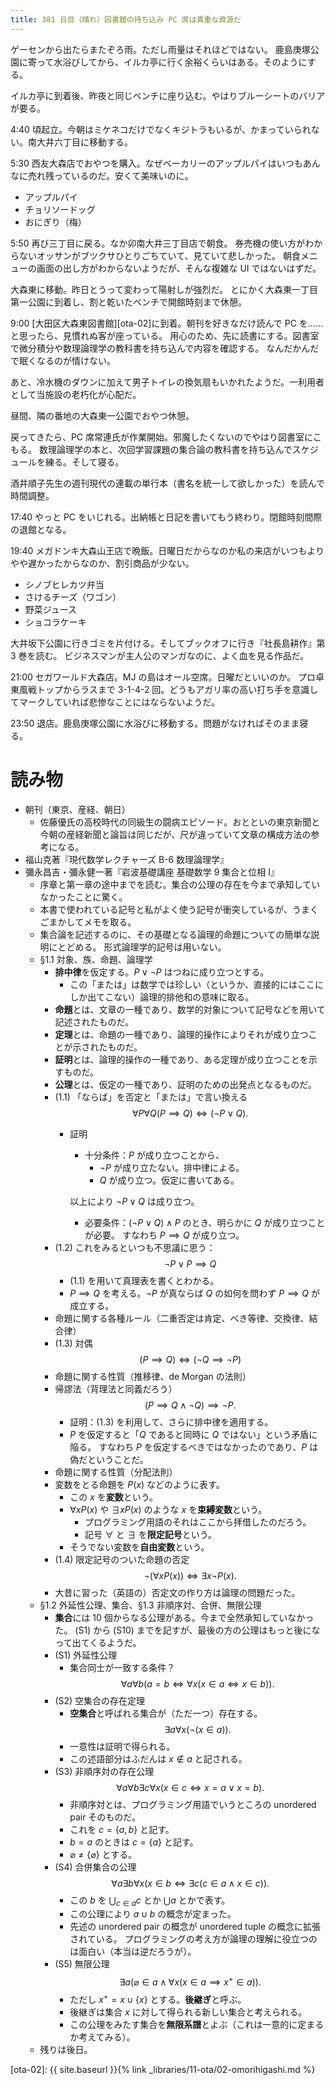 ```yaml
---
title: 381 日目（晴れ）図書館の持ち込み PC 席は貴重な資源だ
---
```


ゲーセンから出たらまたぞろ雨。ただし雨量はそれほどではない。
鹿島庚塚公園に寄って水浴びしてから、イルカ亭に行く余裕くらいはある。そのようにする。

イルカ亭に到着後、昨夜と同じベンチに座り込む。やはりブルーシートのバリアが要る。

4:40 頃起立。今朝はミケネコだけでなくキジトラもいるが、かまっていられない。南大井六丁目に移動する。

5:30 西友大森店でおやつを購入。なぜベーカリーのアップルパイはいつもあんなに売れ残っているのだ。安くて美味いのに。
* アップルパイ
* チョリソードッグ
* おにぎり（梅）

5:50 再び三丁目に戻る。なか卯南大井三丁目店で朝食。
券売機の使い方がわからないオッサンがブツクサひとりごちていて、見ていて悲しかった。
朝食メニューの画面の出し方がわからないようだが、そんな複雑な UI ではないはずだ。

大森東に移動。昨日とうって変わって陽射しが強烈だ。
とにかく大森東一丁目第一公園に到着し、割と乾いたベンチで開館時刻まで休憩。

9:00 [大田区大森東図書館][ota-02]に到着。朝刊を好きなだけ読んで PC を……と思ったら、見慣れぬ客が座っている。
用心のため、先に読書にする。図書室で微分積分や数理論理学の教科書を持ち込んで内容を確認する。
なんだかんだで眠くなるのが情けない。

あと、冷水機のダウンに加えて男子トイレの換気扇もいかれたようだ。一利用者として当施設の老朽化が心配だ。

昼間、隣の番地の大森東一公園でおやつ休憩。

戻ってきたら、PC 席常連氏が作業開始。邪魔したくないのでやはり図書室にこもる。
数理論理学の本と、次回学習課題の集合論の教科書を持ち込んでスケジュールを練る。そして寝る。

酒井順子先生の週刊現代の連載の単行本（書名を統一して欲しかった）を読んで時間調整。

17:40 やっと PC をいじれる。出納帳と日記を書いてもう終わり。閉館時刻間際の退館となる。

19:40 メガドンキ大森山王店で晩飯。日曜日だからなのか私の来店がいつもよりやや遅かったからなのか、割引商品が少ない。
* シノブヒレカツ弁当
* さけるチーズ（ワゴン）
* 野菜ジュース
* ショコラケーキ

大井坂下公園に行きゴミを片付ける。そしてブックオフに行き『社長島耕作』第 3 巻を読む。
ビジネスマンが主人公のマンガなのに、よく血を見る作品だ。

21:00 セガワールド大森店。MJ の島はオール空席。日曜だといいのか。
プロ卓東風戦トップからラスまで 3-1-4-2 回。どうもアガリ率の高い打ち手を意識してマークしていれば悲惨なことにはならないようだ。

23:50 退店。鹿島庚塚公園に水浴びに移動する。問題がなければそのまま寝る。

# 読み物

* 朝刊（東京、産経、朝日）
  * 佐藤優氏の高校時代の同級生の闘病エピソード。おとといの東京新聞と今朝の産経新聞と論旨は同じだが、尺が違っていて文章の構成方法の参考になる。
* 福山克著『現代数学レクチャーズ B-6 数理論理学』
* 彌永昌吉・彌永健一著『岩波基礎講座 基礎数学 9 集合と位相 I』
  * 序章と第一章の途中までを読む。集合の公理の存在を今まで承知していなかったことに驚く。
  * 本書で使われている記号と私がよく使う記号が衝突しているが、うまくごまかしてメモを取る。
  * 集合論を記述するのに、その基礎となる論理的命題についての簡単な説明にとどめる。
    形式論理学的記号は用いない。
  * §1.1 対象、族、命題、論理学
    * **排中律**を仮定する。$P \lor \lnot P$ はつねに成り立つとする。
      * この「または」は数学では珍しい（というか、直接的にはここにしか出てこない）論理的排他和の意味に取る。
    * **命題**とは、文章の一種であり、数学的対象について記号などを用いて記述されたものだ。
    * **定理**とは、命題の一種であり、論理的操作によりそれが成り立つことが示されたものだ。
    * **証明**とは、論理的操作の一種であり、ある定理が成り立つことを示すものだ。
    * **公理**とは、仮定の一種であり、証明のための出発点となるものだ。
    * (1.1) 「ならば」を否定と「または」で言い換える
      $$
      \forall P \forall Q (P \implies Q) \iff (\lnot P \lor Q).
      $$
      * 証明
        * 十分条件：$P$ が成り立つことから、
          * $\lnot P$ が成り立たない。排中律による。
          * $Q$ が成り立つ。仮定に書いてある。

        以上により $\lnot P \lor Q$ は成り立つ。
        * 必要条件：$(\lnot P \lor Q) \land P$ のとき、明らかに $Q$ が成り立つことが必要。
          すなわち $P \implies Q$ が成り立つ。
    * (1.2) これをみるといつも不思議に思う：
      $$
      \lnot P \lor P \implies Q
      $$
      * (1.1) を用いて真理表を書くとわかる。
      * $P \implies Q$ を考える。$\lnot P$ が真ならば $Q$ の如何を問わず $P \implies Q$ が成立する。
    * 命題に関する各種ルール（二重否定は肯定、べき等律、交換律、結合律）
    * (1.3) 対偶
      $$
      (P \implies Q) \iff (\lnot Q \implies \lnot P)
      $$
    * 命題に関する性質（推移律、de Morgan の法則）
    * 帰謬法（背理法と同義だろう）
      $$
      (P \implies Q \land \lnot Q) \implies \lnot P.
      $$
      * 証明：(1.3) を利用して、さらに排中律を適用する。
      * $P$ を仮定すると「$Q$ であると同時に $Q$ ではない」という矛盾に陥る。
        すなわち $P$ を仮定するべきではなかったのであり、$P$ は偽だということだ。
    * 命題に関する性質（分配法則）
    * 変数をとる命題を $P(x)$ などのように表す。
      * この $x$ を**変数**という。
      * $\forall x P(x)$ や $\exists x P(x)$ のような $x$ を**束縛変数**という。
        * プログラミング用語のそれはここから拝借したのだろう。
        * 記号 $\forall$ と $\exists$ を**限定記号**という。
      * そうでない変数を**自由変数**という。
    * (1.4) 限定記号のついた命題の否定
      $$
      \lnot(\forall x P(x)) \iff \exists x \lnot P(x).
      $$
    * 大昔に習った（英語の）否定文の作り方は論理の問題だった。
  * §1.2 外延性公理、集合、§1.3 非順序対、合併、無限公理
    * **集合**には 10 個からなる公理がある。今まで全然承知していなかった。
      (S1) から (S10) までを記すが、最後の方の公理はもっと後になって出てくるようだ。
    * (S1) 外延性公理
      * 集合同士が一致する条件？
      $$
      \forall a \forall b (a = b \iff \forall x (x \in a \iff x \in b)).
      $$
    * (S2) 空集合の存在定理
      * **空集合**と呼ばれる集合が（ただ一つ）存在する。
      $$
      \exists a \forall x (\lnot (x \in a)).
      $$
      * 一意性は証明で得られる。
      * この述語部分はふだんは $x \notin a$ と記される。
    * (S3) 非順序対の存在公理
      $$
      \forall a \forall b \exists c \forall x (x \in c \iff x = a \lor x = b).
      $$
      * 非順序対とは、プログラミング用語でいうところの unordered pair そのものだ。
      * これを $c = \{a, b\}$ と記す。
      * $b = a$ のときは $c = \{a\}$ と記す。
      * $\varnothing \ne \{\varnothing\}$ とする。
    * (S4) 合併集合の公理
      $$
      \forall a \exists b \forall x (x \in b \iff \exists c (c \in a \land x \in c)).
      $$
      * この $b$ を $\displaystyle \bigcup_{c \in a}c$ とか $\displaystyle \bigcup a$ とかで表す。
      * この公理により $a \cup b$ の概念が定まった。
      * 先述の unordered pair の概念が unordered tuple の概念に拡張されている。
        プログラミングの考え方が論理の理解に役立つのは面白い（本当は逆だろうが）。
    * (S5) 無限公理
      $$
      \exists a (\varnothing \in a \land \forall x (x \in a \implies x^+ \in a)).
      $$
      * ただし $x^+ = x \cup \{x\}$ とする。**後継ぎ**と呼ぶ。
      * 後継ぎは集合 $x$ に対して得られる新しい集合と考えられる。
      * この公理をみたす集合を**無限系譜**とよぶ（これは一意的に定まるか考えてみる）。
  * 残りは後日。

[ota-02]: {{ site.baseurl }}{% link _libraries/11-ota/02-omorihigashi.md %}
